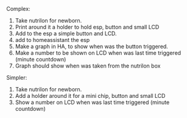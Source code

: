 Complex:
1. Take nutrilon for newborn.
2. Print around it a holder to hold esp, button and small LCD
3. Add to the esp a simple button and LCD.
4. add to homeassistant the esp
5. Make a graph in HA, to show when was the button triggered.
6. Make a number to be shown on LCD when was last time triggered (minute countdown)
7. Graph should show when was taken from the nutrilon box




Simpler:
1. Take nutrilon for newborn.
2. Add a holder around it for a mini chip, button and small LCD
6. Show a number on LCD when was last time triggered (minute countdown)
